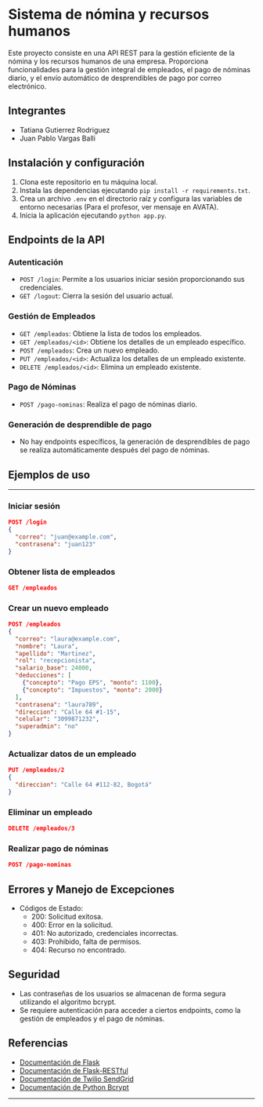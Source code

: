 # Sistema de nómina y recursos humanos

Este proyecto consiste en una API REST para la gestión eficiente de la nómina y los recursos humanos de una empresa. Proporciona funcionalidades para la gestión integral de empleados, el pago de nóminas diario, y el envío automático de desprendibles de pago por correo electrónico.

## Integrantes
- Tatiana Gutierrez Rodriguez
- Juan Pablo Vargas Balli

## Instalación y configuración
1. Clona este repositorio en tu máquina local.
2. Instala las dependencias ejecutando `pip install -r requirements.txt`.
3. Crea un archivo `.env` en el directorio raíz y configura las variables de entorno necesarias (Para el profesor, ver mensaje en AVATA).
4. Inicia la aplicación ejecutando `python app.py`.

## Endpoints de la API

### Autenticación
- `POST /login`: Permite a los usuarios iniciar sesión proporcionando sus credenciales.
- `GET /logout`: Cierra la sesión del usuario actual.

### Gestión de Empleados
- `GET /empleados`: Obtiene la lista de todos los empleados.
- `GET /empleados/<id>`: Obtiene los detalles de un empleado específico.
- `POST /empleados`: Crea un nuevo empleado.
- `PUT /empleados/<id>`: Actualiza los detalles de un empleado existente.
- `DELETE /empleados/<id>`: Elimina un empleado existente.

### Pago de Nóminas
- `POST /pago-nominas`: Realiza el pago de nóminas diario.

### Generación de desprendible de pago
- No hay endpoints específicos, la generación de desprendibles de pago se realiza automáticamente después del pago de nóminas.

## Ejemplos de uso
---
### Iniciar sesión
```json
POST /login
{
  "correo": "juan@example.com",
  "contrasena": "juan123"
}
```

### Obtener lista de empleados
```json
GET /empleados
```

### Crear un nuevo empleado
```json
POST /empleados
{
  "correo": "laura@example.com",
  "nombre": "Laura",
  "apellido": "Martinez",
  "rol": "recepcionista",
  "salario_base": 24000,
  "deducciones": [
    {"concepto": "Pago EPS", "monto": 1100},
    {"concepto": "Impuestos", "monto": 2000}
  ],
  "contrasena": "laura789",
  "direccion": "Calle 64 #1-15",
  "celular": "3099871232",
  "superadmin": "no"
}
```

### Actualizar datos de un empleado
```json
PUT /empleados/2
{
  "direccion": "Calle 64 #112-82, Bogotá"
}
```

### Eliminar un empleado
```json
DELETE /empleados/3
```

### Realizar pago de nóminas
```json
POST /pago-nominas
```

## Errores y Manejo de Excepciones
- Códigos de Estado:
  - 200: Solicitud exitosa.
  - 400: Error en la solicitud.
  - 401: No autorizado, credenciales incorrectas.
  - 403: Prohibido, falta de permisos.
  - 404: Recurso no encontrado.

## Seguridad
- Las contraseñas de los usuarios se almacenan de forma segura utilizando el algoritmo bcrypt.
- Se requiere autenticación para acceder a ciertos endpoints, como la gestión de empleados y el pago de nóminas.

## Referencias
- [Documentación de Flask](https://flask.palletsprojects.com/)
- [Documentación de Flask-RESTful](https://flask-restful.readthedocs.io/)
- [Documentación de Twilio SendGrid](https://sendgrid.com/docs/)
- [Documentación de Python Bcrypt](https://github.com/pyca/bcrypt/)

---
